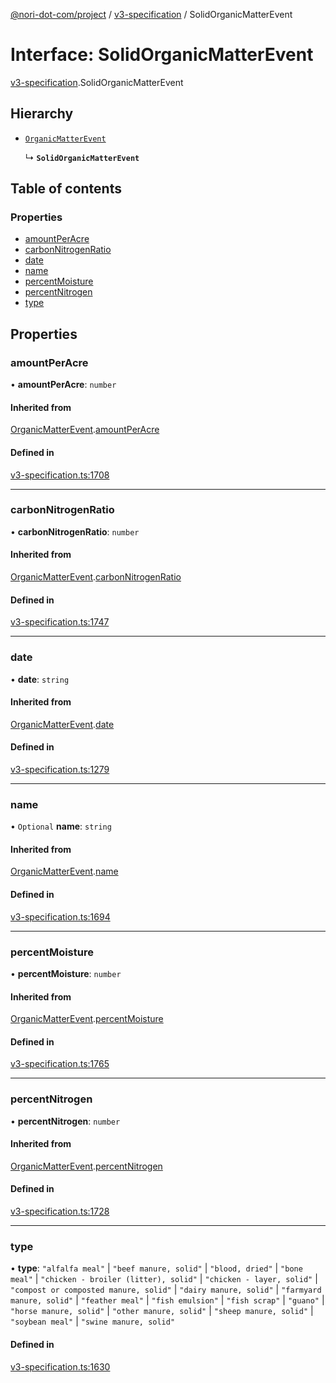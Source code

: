 [@nori-dot-com/project](../README.md) / [v3-specification](../modules/v3_specification.md) / SolidOrganicMatterEvent

# Interface: SolidOrganicMatterEvent

[v3-specification](../modules/v3_specification.md).SolidOrganicMatterEvent

## Hierarchy

- [`OrganicMatterEvent`](v3_specification.OrganicMatterEvent.md)

  ↳ **`SolidOrganicMatterEvent`**

## Table of contents

### Properties

- [amountPerAcre](v3_specification.SolidOrganicMatterEvent.md#amountperacre)
- [carbonNitrogenRatio](v3_specification.SolidOrganicMatterEvent.md#carbonnitrogenratio)
- [date](v3_specification.SolidOrganicMatterEvent.md#date)
- [name](v3_specification.SolidOrganicMatterEvent.md#name)
- [percentMoisture](v3_specification.SolidOrganicMatterEvent.md#percentmoisture)
- [percentNitrogen](v3_specification.SolidOrganicMatterEvent.md#percentnitrogen)
- [type](v3_specification.SolidOrganicMatterEvent.md#type)

## Properties

### amountPerAcre

• **amountPerAcre**: `number`

#### Inherited from

[OrganicMatterEvent](v3_specification.OrganicMatterEvent.md).[amountPerAcre](v3_specification.OrganicMatterEvent.md#amountperacre)

#### Defined in

[v3-specification.ts:1708](https://github.com/nori-dot-eco/nori-dot-com/blob/e34c57a/packages/project/src/v3-specification.ts#L1708)

___

### carbonNitrogenRatio

• **carbonNitrogenRatio**: `number`

#### Inherited from

[OrganicMatterEvent](v3_specification.OrganicMatterEvent.md).[carbonNitrogenRatio](v3_specification.OrganicMatterEvent.md#carbonnitrogenratio)

#### Defined in

[v3-specification.ts:1747](https://github.com/nori-dot-eco/nori-dot-com/blob/e34c57a/packages/project/src/v3-specification.ts#L1747)

___

### date

• **date**: `string`

#### Inherited from

[OrganicMatterEvent](v3_specification.OrganicMatterEvent.md).[date](v3_specification.OrganicMatterEvent.md#date)

#### Defined in

[v3-specification.ts:1279](https://github.com/nori-dot-eco/nori-dot-com/blob/e34c57a/packages/project/src/v3-specification.ts#L1279)

___

### name

• `Optional` **name**: `string`

#### Inherited from

[OrganicMatterEvent](v3_specification.OrganicMatterEvent.md).[name](v3_specification.OrganicMatterEvent.md#name)

#### Defined in

[v3-specification.ts:1694](https://github.com/nori-dot-eco/nori-dot-com/blob/e34c57a/packages/project/src/v3-specification.ts#L1694)

___

### percentMoisture

• **percentMoisture**: `number`

#### Inherited from

[OrganicMatterEvent](v3_specification.OrganicMatterEvent.md).[percentMoisture](v3_specification.OrganicMatterEvent.md#percentmoisture)

#### Defined in

[v3-specification.ts:1765](https://github.com/nori-dot-eco/nori-dot-com/blob/e34c57a/packages/project/src/v3-specification.ts#L1765)

___

### percentNitrogen

• **percentNitrogen**: `number`

#### Inherited from

[OrganicMatterEvent](v3_specification.OrganicMatterEvent.md).[percentNitrogen](v3_specification.OrganicMatterEvent.md#percentnitrogen)

#### Defined in

[v3-specification.ts:1728](https://github.com/nori-dot-eco/nori-dot-com/blob/e34c57a/packages/project/src/v3-specification.ts#L1728)

___

### type

• **type**: ``"alfalfa meal"`` \| ``"beef manure, solid"`` \| ``"blood, dried"`` \| ``"bone meal"`` \| ``"chicken - broiler (litter), solid"`` \| ``"chicken - layer, solid"`` \| ``"compost or composted manure, solid"`` \| ``"dairy manure, solid"`` \| ``"farmyard manure, solid"`` \| ``"feather meal"`` \| ``"fish emulsion"`` \| ``"fish scrap"`` \| ``"guano"`` \| ``"horse manure, solid"`` \| ``"other manure, solid"`` \| ``"sheep manure, solid"`` \| ``"soybean meal"`` \| ``"swine manure, solid"``

#### Defined in

[v3-specification.ts:1630](https://github.com/nori-dot-eco/nori-dot-com/blob/e34c57a/packages/project/src/v3-specification.ts#L1630)
